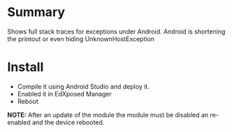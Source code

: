 # Summary

Shows full stack traces for exceptions under Android. Android is shortening the printout or even hiding UnknownHostException

# Install

* Compile it using Android Studio and deploy it.
* Enabled it in EdXposed Manager
* Reboot

__NOTE:__ After an update of the module the module must be disabled an re-enabled and the device rebooted. 
